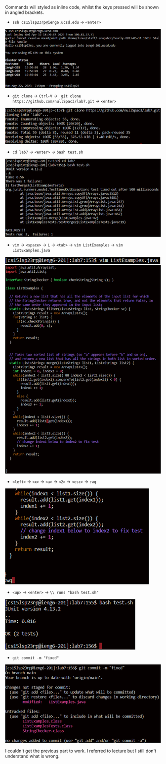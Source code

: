 Commands will styled as inline code, whilst the keys pressed will be shown in angled brackets.

* `ssh cs15lsp23rp@ieng6.ucsd.edu` -> `<enter>`

![Image](sc1.png)

* `git clone` -> `Ctrl-V` -> ` git clone https://github.com/nullSpac3/lab7.git` -> `<enter>`

![Image](sc2.png)

* `cd lab7` -> `<enter>` -> `bash test.sh`

![Image](sc3.png)

* `vim` -> `<space>` -> `L` -> `<tab>` -> `vim ListExamples` -> `vim ListExamples.java`

![Image](sc5.png)
![Image](sc4.png)

* `<left>` -> `<x>` -> `<a>` -> `<2>` -> `<esc>` -> `:wq`

![Image](sc6.png)

* `<up>` -> `<enter>` -> `\\ runs "bash test.sh"`

![Image](sc7.png)

* `git commit -m "fixed"` 

![Image](sc8.png)

I couldn't get the previous part to work. I referred to lecture but I still don't understand what is wrong.
